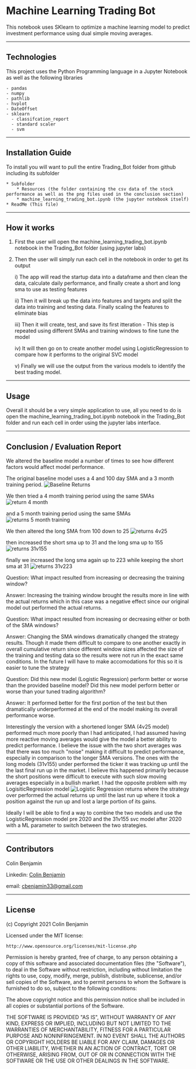 # Machine Learning Trading Bot

This notebook uses SKlearn to optimize a machine learning model to predict investment performance using dual simple moving averages.

---

## Technologies

This project uses the Python Programming language in a Jupyter Notebook as well as the following libraries
    
    - pandas
    - numpy
    - pathlib
    - hvplot
    - DateOffset
    - sklearn
      - classifcation_report
      - standard scaler
      - svm


---

## Installation Guide

To install you will want to pull the entire Trading_Bot folder from github including its subfolder
    
    * Subfolder
        * Resources (the folder containing the csv data of the stock performance as well as the png files used in the conclusion section)
        * machine_learning_trading_bot.ipynb (the jupyter notebook itself)
    * ReadMe (This file)


---

## How it works

1) First the user will open the machine_learning_trading_bot.ipynb notebook in the Trading_Bot folder (using jupyter labs)
2) Then the user will simply run each cell in the notebook in order to get its output

    i) The app will read the startup data into a dataframe and then clean the data, calculate daily performance, and finally create a short and long sma to use as testing features
    
    
    ii) Then it will break up the data into features and targets and split the data into training and testing data. Finally scaling the features to eliminate bias

    
    iii) Then it will create, test, and save its first itteration
        - This step is repeated using different SMAs and training windows to fine tune the model
    
    
    iv) It will then go on to create another model using LogisticRegression to compare how it performs to the original SVC model
    
    
    v) Finally we will use the output from the various models to identify the best trading model.
    





---

## Usage

Overall it should be a very simple application to use, all you need to do is open the machine_learning_trading_bot.ipynb notebook in the Trading_Bot folder and run each cell in order using the jupyter labs interface.


---

## Conclusion / Evaluation Report

We altered the baseline model a number of times to see how different factors would affect model performance. 

The original baseline model uses a 4 and 100 day SMA and a 3 month training period. 
![Baseline Returns](https://user-images.githubusercontent.com/84096312/132141335-6b2e425d-d79d-4725-8909-0ce92c2c8bd4.png)

We then tried a 4 month training period using the same SMAs 
![return 4 month](https://user-images.githubusercontent.com/84096312/132141352-6cb922ef-20b7-4690-94dc-9b1001f50a85.png)

and a 5 month training period using the same SMAs
![returns 5 month training](https://user-images.githubusercontent.com/84096312/132141358-cbe1cf54-8561-4ff2-a15c-3a68dbf4cc65.png)

We then altered the long SMA from 100 down to 25
![returns 4v25](https://user-images.githubusercontent.com/84096312/132141379-ae6b0805-2a42-43ad-b112-eb12a7e04969.png)

then increased the short sma up to 31 and the long sma up to 155
![returns 31v155](https://user-images.githubusercontent.com/84096312/132141391-0142da69-1f35-4493-8446-9e2bf3294dc6.png)

finally we increased the long sma again up to 223 while keeping the short sma at 31
![returns 31v223](https://user-images.githubusercontent.com/84096312/132141403-2aa05496-e020-4417-b3ad-a37fb779658f.png)

Question: What impact resulted from increasing or decreasing the training window?

Answer: Increasing the training window brought the results more in line with the actual returns which in this case was a negative effect since our original model out performed the actual returns.

Question: What impact resulted from increasing or decreasing either or both of the SMA windows?

Answer: Changing the SMA windows dramatically changed the strategy results. Though it made them difficult to compare to one another exactly in overall cumulative return since different window sizes affected the size of the training and testing data so the results were not run in the exact same conditions. In the future I will have to make accomodations for this so it is easier to tune the strategy

Question: Did this new model (Logistic Regression) perform better or worse than the provided baseline model? Did this new model perform better or worse than your tuned trading algorithm?

Answer: It performed better for the first portion of the test but then dramatically underperformed at the end of the model making its overall performance worse.

Interestingly the version with a shortened longer SMA (4v25 model) performed much more poorly than I had anticipated, I had assumed having more reactive moving averages would give the model a better ability to predict performance. I believe the issue with the two short averages was that there was too much "noise" making it difficult to predict performance, especially in comparison to the longer SMA versions. The ones with the long models (31v155) under performed the ticker it was tracking up until the the last final run up in the market. I believe this happened primarily because the short positions were difficult to execute with such slow moving averages especially in a bullish market. I had the opposite problem with my LogisiticRegression model 
![Logistic Regression returns](https://user-images.githubusercontent.com/84096312/132141583-41d4a5d1-b9b9-4ef6-bdee-a1a705e23ebf.png)
where the strategy over performed the actual returns up until the last run up where it took a position against the run up and lost a large portion of its gains. 

Ideally I will be able to find a way to combine the two models and use the LogisticRegression model pre 2020 and the 31v155 svc model after 2020 with a ML parameter to switch between the two strategies.

---

## Contributors

Colin Benjamin

Linkedin: [Colin Benjamin](https://www.linkedin.com/in/colinbenjamin/)
    
email: cbenjamin33@gmail.com

---

## License

(c) Copyright 2021 Colin Benjamin

Licensed under the MIT license:

    http://www.opensource.org/licenses/mit-license.php


Permission is hereby granted, free of charge, to any person obtaining a copy of this software and associated documentation files (the "Software"), to deal in the Software without restriction, including without limitation the rights to use, copy, modify, merge, publish, distribute, sublicense, and/or sell copies of the Software, and to permit persons to whom the Software is furnished to do so, subject to the following conditions:

The above copyright notice and this permission notice shall be included in all copies or substantial portions of the Software.

THE SOFTWARE IS PROVIDED "AS IS", WITHOUT WARRANTY OF ANY KIND, EXPRESS OR IMPLIED, INCLUDING BUT NOT LIMITED TO THE WARRANTIES OF MERCHANTABILITY, FITNESS FOR A PARTICULAR PURPOSE AND NONINFRINGEMENT. IN NO EVENT SHALL THE AUTHORS OR COPYRIGHT HOLDERS BE LIABLE FOR ANY CLAIM, DAMAGES OR OTHER LIABILITY, WHETHER IN AN ACTION OF CONTRACT, TORT OR OTHERWISE, ARISING FROM, OUT OF OR IN CONNECTION WITH THE SOFTWARE OR THE USE OR OTHER DEALINGS IN THE SOFTWARE.

